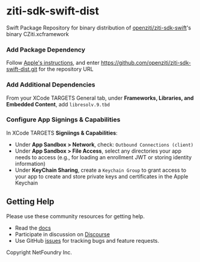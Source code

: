 # ziti-sdk-swift-dist
Swift Package Repository for binary distribution of [openziti/ziti-sdk-swift](https://github.com/openziti/ziti-sdk-swift/)'s binary CZiti.xcframework

### Add Package Dependency
Follow [Apple's instructions](https://developer.apple.com/documentation/xcode/adding-package-dependencies-to-your-app), and enter https://github.com/openziti/ziti-sdk-swift-dist.git for the repository URL

### Add Additional Dependencies

From your XCode TARGETS General tab, under **Frameworks, Libraries, and Embedded Content**, add `libresolv.9.tbd` 

### Configure App Signings & Capabilities
In XCode TARGETS **Signiings & Capabilities**:
* Under **App Sandbox > Network**, check: `Outbound Connections (client)`
* Under **App Sandbox > File Access**, select any directories your app needs to access (e.g., for loading an enrollment JWT or storing identity information)
* Under **KeyChain Sharing**, create a `Keychain Group` to grant access to your app to create and store private keys and certificates in the Apple Keychain

## Getting Help
Please use these community resources for getting help. 
- Read the [docs](https://docs.openziti.io/docs/learn/introduction/)
- Participate in discussion on [Discourse](https://openziti.discourse.group/)
- Use GitHub [issues](https://github.com/openziti/ziti-sdk-swift/issues) for tracking bugs and feature requests.

Copyright NetFoundry Inc.
